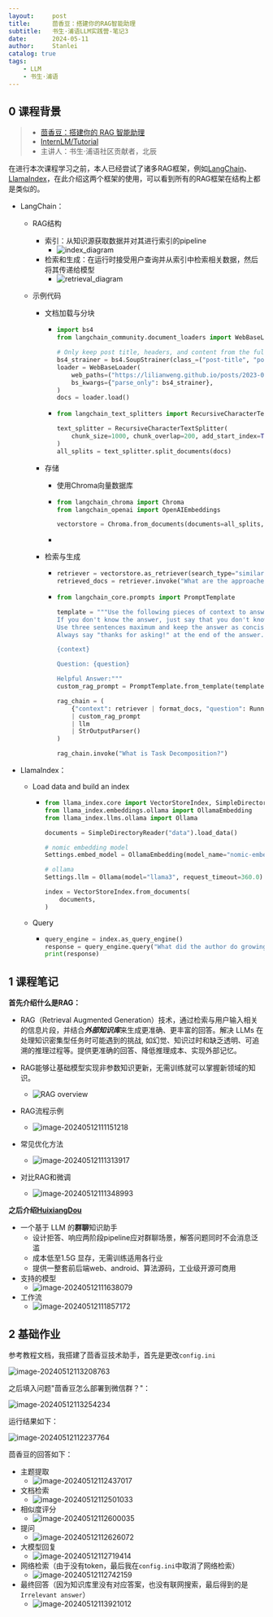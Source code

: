 ```yaml
---
layout:     post
title:      茴香豆：搭建你的RAG智能助理
subtitle:   书生·浦语LLM实践营-笔记3
date:       2024-05-11
author:     Stanlei
catalog: true
tags:
    - LLM
    - 书生·浦语
---
```

## 0 课程背景

> - [茴香豆：搭建你的 RAG 智能助理](https://www.bilibili.com/video/BV1QA4m1F7t4/)
> - [InternLM/Tutorial](https://github.com/InternLM/Tutorial)
> - 主讲人：书生·浦语社区贡献者，北辰

在进行本次课程学习之前，本人已经尝试了诸多RAG框架，例如[LangChain](https://python.langchain.com/v0.1/docs/use_cases/question_answering/)、[LlamaIndex](https://www.llamaindex.ai/)，在此介绍这两个框架的使用，可以看到所有的RAG框架在结构上都是类似的。

- LangChain：

  - RAG结构

    - 索引：从知识源获取数据并对其进行索引的pipeline
      - ![index_diagram](/img/posts/2024-05-11-书生·浦语LLM实践营-3.assets/rag_indexing-8160f90a90a33253d0154659cf7d453f.png)
    - 检索和生成：在运行时接受用户查询并从索引中检索相关数据，然后将其传递给模型
      - ![retrieval_diagram](/img/posts/2024-05-11-书生·浦语LLM实践营-3.assets/rag_retrieval_generation-1046a4668d6bb08786ef73c56d4f228a.png)

  - 示例代码

    - 文档加载与分块

      - ```python
        import bs4
        from langchain_community.document_loaders import WebBaseLoader
        
        # Only keep post title, headers, and content from the full HTML.
        bs4_strainer = bs4.SoupStrainer(class_=("post-title", "post-header", "post-content"))
        loader = WebBaseLoader(
            web_paths=("https://lilianweng.github.io/posts/2023-06-23-agent/",),
            bs_kwargs={"parse_only": bs4_strainer},
        )
        docs = loader.load()
        ```

      - ```python
        from langchain_text_splitters import RecursiveCharacterTextSplitter
        
        text_splitter = RecursiveCharacterTextSplitter(
            chunk_size=1000, chunk_overlap=200, add_start_index=True
        )
        all_splits = text_splitter.split_documents(docs)
        ```

    - 存储

      - 使用Chroma向量数据库

      - ```python
        from langchain_chroma import Chroma
        from langchain_openai import OpenAIEmbeddings
        
        vectorstore = Chroma.from_documents(documents=all_splits, embedding=OpenAIEmbeddings())
        ```

      - 

    - 检索与生成

      - ```python
        retriever = vectorstore.as_retriever(search_type="similarity", search_kwargs={"k": 6})
        retrieved_docs = retriever.invoke("What are the approaches to Task Decomposition?")
        ```

      - ```python
        from langchain_core.prompts import PromptTemplate
        
        template = """Use the following pieces of context to answer the question at the end.
        If you don't know the answer, just say that you don't know, don't try to make up an answer.
        Use three sentences maximum and keep the answer as concise as possible.
        Always say "thanks for asking!" at the end of the answer.
        
        {context}
        
        Question: {question}
        
        Helpful Answer:"""
        custom_rag_prompt = PromptTemplate.from_template(template)
        
        rag_chain = (
            {"context": retriever | format_docs, "question": RunnablePassthrough()}
            | custom_rag_prompt
            | llm
            | StrOutputParser()
        )
        
        rag_chain.invoke("What is Task Decomposition?")
        ```

- LlamaIndex：

  - Load data and build an index

    - ```python
      from llama_index.core import VectorStoreIndex, SimpleDirectoryReader, Settings
      from llama_index.embeddings.ollama import OllamaEmbedding
      from llama_index.llms.ollama import Ollama
      
      documents = SimpleDirectoryReader("data").load_data()
      
      # nomic embedding model
      Settings.embed_model = OllamaEmbedding(model_name="nomic-embed-text")
      
      # ollama
      Settings.llm = Ollama(model="llama3", request_timeout=360.0)
      
      index = VectorStoreIndex.from_documents(
          documents,
      )
      ```

  - Query

    - ```python
      query_engine = index.as_query_engine()
      response = query_engine.query("What did the author do growing up?")
      print(response)
      ```

## 1 课程笔记

**首先介绍什么是RAG：**

- RAG（Retrieval Augmented Generation）技术，通过检索与用户输入相关的信息片段，并结合***外部知识库***来生成更准确、更丰富的回答。解决 LLMs 在处理知识密集型任务时可能遇到的挑战, 如幻觉、知识过时和缺乏透明、可追溯的推理过程等。提供更准确的回答、降低推理成本、实现外部记忆。
- RAG能够让基础模型实现非参数知识更新，无需训练就可以掌握新领域的知识。
  - ![RAG overview](/img/posts/2024-05-11-书生·浦语LLM实践营-3.assets/RAG_overview.png)
- RAG流程示例
  - ![image-20240512111151218](/img/posts/2024-05-11-书生·浦语LLM实践营-3.assets/image-20240512111151218.png)

- 常见优化方法
  - ![image-20240512111313917](/img/posts/2024-05-11-书生·浦语LLM实践营-3.assets/image-20240512111313917.png)
- 对比RAG和微调
  - ![image-20240512111348993](/img/posts/2024-05-11-书生·浦语LLM实践营-3.assets/image-20240512111348993.png)

**之后介绍[HuixiangDou](https://github.com/InternLM/HuixiangDou)**

- 一个基于 LLM 的**群聊**知识助手
  - 设计拒答、响应两阶段pipeline应对群聊场景，解答问题同时不会消息泛滥
  - 成本低至1.5G 显存，无需训练适用各行业
  - 提供一整套前后端web、android、算法源码，工业级开源可商用
- 支持的模型
  - ![image-20240512111638079](/img/posts/2024-05-11-书生·浦语LLM实践营-3.assets/image-20240512111638079.png)
- 工作流
  - ![image-20240512111857172](/img/posts/2024-05-11-书生·浦语LLM实践营-3.assets/image-20240512111857172.png)

## 2 基础作业

参考教程文档，我搭建了茴香豆技术助手，首先是更改`config.ini`

![image-20240512113208763](/img/posts/2024-05-11-书生·浦语LLM实践营-3.assets/image-20240512113208763.png)

之后填入问题"茴香豆怎么部署到微信群？"：

![image-20240512113254234](/img/posts/2024-05-11-书生·浦语LLM实践营-3.assets/image-20240512113254234.png)

运行结果如下：

![image-20240512112237764](/img/posts/2024-05-11-书生·浦语LLM实践营-3.assets/image-20240512112237764.png)

茴香豆的回答如下：

- 主题提取
  - ![image-20240512112437017](/img/posts/2024-05-11-书生·浦语LLM实践营-3.assets/image-20240512112437017.png)
- 文档检索
  - ![image-20240512112501033](/img/posts/2024-05-11-书生·浦语LLM实践营-3.assets/image-20240512112501033.png)
- 相似度评分
  - ![image-20240512112600035](/img/posts/2024-05-11-书生·浦语LLM实践营-3.assets/image-20240512112600035.png)
- 提问
  - ![image-20240512112626072](/img/posts/2024-05-11-书生·浦语LLM实践营-3.assets/image-20240512112626072.png)
- 大模型回复
  - ![image-20240512112719414](/img/posts/2024-05-11-书生·浦语LLM实践营-3.assets/image-20240512112719414.png)
- 网络检索（由于没有token，最后我在`config.ini`中取消了网络检索）
  - ![image-20240512112742159](/img/posts/2024-05-11-书生·浦语LLM实践营-3.assets/image-20240512112742159.png)
- 最终回答（因为知识库里没有对应答案，也没有联网搜索，最后得到的是`Irrelevant answer`）
  - ![image-20240512113921012](/img/posts/2024-05-11-书生·浦语LLM实践营-3.assets/image-20240512113921012.png)
